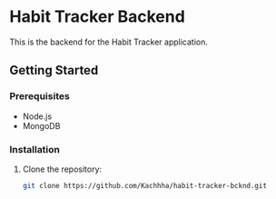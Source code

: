 # Habit Tracker Backend

This is the backend for the Habit Tracker application.

## Getting Started

### Prerequisites

- Node.js
- MongoDB

### Installation

1. Clone the repository:
   ```bash
   git clone https://github.com/Kachhha/habit-tracker-bcknd.git
